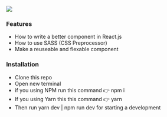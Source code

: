 ![](https://res.cloudinary.com/dkrvd8kpz/image/upload/v1676403883/ac1c590d-9bcf-4a5c-9d92-1fb5d53ee666_jpq123.png)

### Features

- How to write a better component in React.js
- How to use SASS (CSS Preprocessor)
- Make a reuseable and flexable component

### Installation

- Clone this repo
- Open new terminal
- if you using NPM run this command 👉 npm i
- If you using Yarn this this command 👉 yarn
- Then run yarn dev | npm run dev for starting a development

